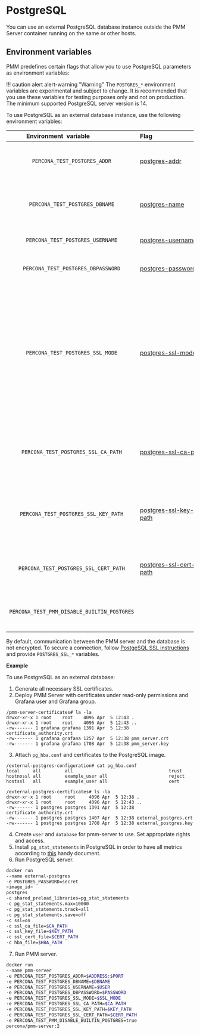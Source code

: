 # PostgreSQL

You can use an external PostgreSQL database instance outside the PMM Server container running on the same or other hosts.

## Environment variables

PMM predefines certain flags that allow you to use PostgreSQL parameters as environment variables:

!!! caution alert alert-warning "Warning"
     The `POSTGRES_*` environment variables are experimental and subject to change. It is recommended that you use these variables for testing purposes only and not on production. The minimum supported PostgreSQL server version is 14.

To use PostgreSQL as an external database instance, use the following environment variables: 
 
 | Environment&nbsp;&nbsp;variable&nbsp;&nbsp;&nbsp;&nbsp;&nbsp;&nbsp;&nbsp;&nbsp;&nbsp;&nbsp;&nbsp;&nbsp;&nbsp;&nbsp;&nbsp;&nbsp;&nbsp;| Flag&nbsp;&nbsp;&nbsp;&nbsp;&nbsp;&nbsp;&nbsp;&nbsp;&nbsp;&nbsp;&nbsp;&nbsp;&nbsp;&nbsp;&nbsp;&nbsp;&nbsp;&nbsp;&nbsp;&nbsp;&nbsp;&nbsp;&nbsp;&nbsp;&nbsp;&nbsp;&nbsp;&nbsp;&nbsp;&nbsp;&nbsp;&nbsp;&nbsp;| Description
|:----------------------------------:|----------------------|-------------------------------
| `PERCONA_TEST_POSTGRES_ADDR`                  | [postgres-addr](https://www.postgresql.org/docs/14/libpq-connect.html#LIBPQ-CONNECT-HOST)                 | Hostname and port for external PostgreSQL database.
| `PERCONA_TEST_POSTGRES_DBNAME`     | [postgres-name](https://www.postgresql.org/docs/14/libpq-connect.html#LIBPQ-CONNECT-DBNAME)               | Database name for external or internal PostgreSQL database.
| `PERCONA_TEST_POSTGRES_USERNAME`       | [postgres-username](https://www.postgresql.org/docs/14/libpq-connect.html#LIBPQ-CONNECT-USER)              | PostgreSQL user name to connect as.
| `PERCONA_TEST_POSTGRES_DBPASSWORD`       | [postgres-password](https://www.postgresql.org/docs/14/libpq-connect.html#LIBPQ-CONNECT-PASSWORD)           | Password to be used for database authentication.
| `PERCONA_TEST_POSTGRES_SSL_MODE`      | [postgres-ssl-mode](https://www.postgresql.org/docs/14/libpq-connect.html#LIBPQ-CONNECT-SSLMODE)    | This option determines whether or with what priority a secure SSL TCP/IP connection will be negotiated with the database. Currently supported: `disable`, `require`, `verify-ca`, `verify-full`.
| `PERCONA_TEST_POSTGRES_SSL_CA_PATH`    | [postgres-ssl-ca-path](https://www.postgresql.org/docs/14/libpq-connect.html#LIBPQ-CONNECT-SSLROOTCERT)      | This parameter specifies the name of a file containing SSL certificate authority (CA) certificate(s).
| `PERCONA_TEST_POSTGRES_SSL_KEY_PATH`    | [postgres-ssl-key-path](https://www.postgresql.org/docs/14/libpq-connect.html#LIBPQ-CONNECT-SSLKEY)      | This parameter specifies the location for the secret key used for the client certificate.
| `PERCONA_TEST_POSTGRES_SSL_CERT_PATH`    | [postgres-ssl-cert-path](https://www.postgresql.org/docs/14/libpq-connect.html#LIBPQ-CONNECT-SSLCERT)     | This parameter specifies the file name of the client SSL certificate.
| `PERCONA_TEST_PMM_DISABLE_BUILTIN_POSTGRES`       |           | Environment variable to disable built-in PMM server database.


By default, communication between the PMM server and the database is not encrypted. To secure a connection, follow [PostgeSQL SSL instructions](https://www.postgresql.org/docs/14/ssl-tcp.html) and provide `POSTGRES_SSL_*` variables. 

**Example**

To use PostgreSQL as an external database: 

1. Generate all necessary SSL certificates.
2. Deploy PMM Server with certificates under read-only permissions and Grafana user and Grafana group.
```
/pmm-server-certificates# la -la
drwxr-xr-x 1 root    root    4096 Apr  5 12:43 .
drwxr-xr-x 1 root    root    4096 Apr  5 12:43 ..
-rw------- 1 grafana grafana 1391 Apr  5 12:38 certificate_authority.crt
-rw------- 1 grafana grafana 1257 Apr  5 12:38 pmm_server.crt
-rw------- 1 grafana grafana 1708 Apr  5 12:38 pmm_server.key
```
3. Attach `pg_hba.conf` and certificates to the PostgreSQL image.
```
/external-postgres-configuration# cat pg_hba.conf 
local     all         all                                    trust
hostnossl all         example_user all                       reject
hostssl   all         example_user all                       cert
```
```
/external-postgres-certificates# ls -la
drwxr-xr-x 1 root     root     4096 Apr  5 12:38 .
drwxr-xr-x 1 root     root     4096 Apr  5 12:43 ..
-rw------- 1 postgres postgres 1391 Apr  5 12:38 certificate_authority.crt
-rw------- 1 postgres postgres 1407 Apr  5 12:38 external_postgres.crt
-rw------- 1 postgres postgres 1708 Apr  5 12:38 external_postgres.key
```
4. Create `user` and `database` for pmm-server to use. Set appropriate rights and access.
5. Install `pg_stat_statements` in PostgreSQL in order to have all metrics according to [this](../setting-up/client/postgresql.md) handy document.
6. Run PostgreSQL server.
```sh
docker run 
--name external-postgres 
-e POSTGRES_PASSWORD=secret 
<image_id> 
postgres 
-c shared_preload_libraries=pg_stat_statements 
-c pg_stat_statements.max=10000 
-c pg_stat_statements.track=all 
-c pg_stat_statements.save=off 
-c ssl=on
-c ssl_ca_file=$CA_PATH
-c ssl_key_file=$KEY_PATH
-c ssl_cert_file=$CERT_PATH
-c hba_file=$HBA_PATH
```
7. Run PMM server.
```sh
docker run 
--name pmm-server 
-e PERCONA_TEST_POSTGRES_ADDR=$ADDRESS:$PORT
-e PERCONA_TEST_POSTGRES_DBNAME=$DBNAME
-e PERCONA_TEST_POSTGRES_USERNAME=$USER
-e PERCONA_TEST_POSTGRES_DBPASSWORD=$PASSWORD
-e PERCONA_TEST_POSTGRES_SSL_MODE=$SSL_MODE
-e PERCONA_TEST_POSTGRES_SSL_CA_PATH=$CA_PATH
-e PERCONA_TEST_POSTGRES_SSL_KEY_PATH=$KEY_PATH
-e PERCONA_TEST_POSTGRES_SSL_CERT_PATH=$CERT_PATH 
-e PERCONA_TEST_PMM_DISABLE_BUILTIN_POSTGRES=true 
percona/pmm-server:2
```